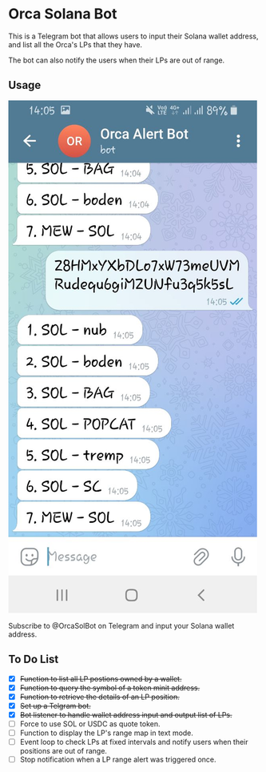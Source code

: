 # Orca Solana Bot

This is a Telegram bot that allows users to input their Solana wallet address, and list all the Orca's LPs that they have. 

The bot can also notify the users when their LPs are out of range.

## Usage

![demo](./demo.jpg)

Subscribe to @OrcaSolBot on Telegram and input your Solana wallet address.

## To Do List

- [x] ~~Function to list all LP postions owned by a wallet.~~
- [x] ~~Function to query the symbol of a token minit address.~~
- [x] ~~Function to retrieve the details of an LP position.~~
- [x] ~~Set up a Telgram bot.~~
- [x] ~~Bot listener to handle wallet address input and output list of LPs.~~
- [ ] Force to use SOL or USDC as quote token.
- [ ] Function to display the LP's range map in text mode.
- [ ] Event loop to check LPs at fixed intervals and notify users when their positions are out of range.
- [ ] Stop notification when a LP range alert was triggered once.